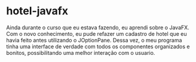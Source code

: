 # hotel-javafx

Ainda durante o curso que eu estava fazendo, eu aprendi sobre o JavaFX. Com o novo conhecimento, eu pude refazer um cadastro de hotel que eu havia feito antes utilizando o JOptionPane. Dessa vez, o meu programa tinha uma interface de verdade com todos os componentes organizados e bonitos, possibilitando uma melhor interação com o usuario.
